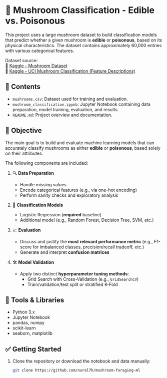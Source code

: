 # 🍄 Mushroom Classification - Edible vs. Poisonous

This project uses a large mushroom dataset to build classification models that predict whether a given mushroom is **edible** or **poisonous**, based on its physical characteristics. The dataset contains approximately 60,000 entries with various categorical features.

Dataset source:  
🔗 [Kaggle - Mushroom Dataset](https://www.kaggle.com/datasets/dhinaharp/mushroom-dataset)  
🔗 [Kaggle - UCI Mushroom Classification (Feature Descriptions)](https://www.kaggle.com/datasets/uciml/mushroom-classification)

## 📁 Contents

- `mushrooms.csv`: Dataset used for training and evaluation.
- `mushroom_classification.ipynb`: Jupyter Notebook containing data preparation, model training, evaluation, and results.
- `README.md`: Project overview and documentation.

## 🎯 Objective

The main goal is to build and evaluate machine learning models that can accurately classify mushrooms as either **edible** or **poisonous**, based solely on their attributes.

The following components are included:

1. 🔍 **Data Preparation**
   - Handle missing values
   - Encode categorical features (e.g., via one-hot encoding)
   - Perform sanity checks and exploratory analysis

2. 🤖 **Classification Models**
   - Logistic Regression (**required** baseline)
   - Additional model (e.g., Random Forest, Decision Tree, SVM, etc.)

3. 📈 **Evaluation**
   - Discuss and justify the **most relevant performance metric** (e.g., F1-score for imbalanced classes, precision/recall tradeoff, etc.)
   - Generate and interpret **confusion matrices**

4. 🛠️ **Model Validation**
   - Apply two distinct **hyperparameter tuning methods**:
     - Grid Search with Cross-Validation (e.g., `GridSearchCV`)
     - Train/validation/test split or stratified K-Fold

## 🧪 Tools & Libraries

- Python 3.x
- Jupyter Notebook
- pandas, numpy
- scikit-learn
- seaborn, matplotlib

## ✅ Getting Started

1. Clone the repository or download the notebook and data manually:
   ```bash
   git clone https://github.com/nural7h/mushroom-foraging-ml
